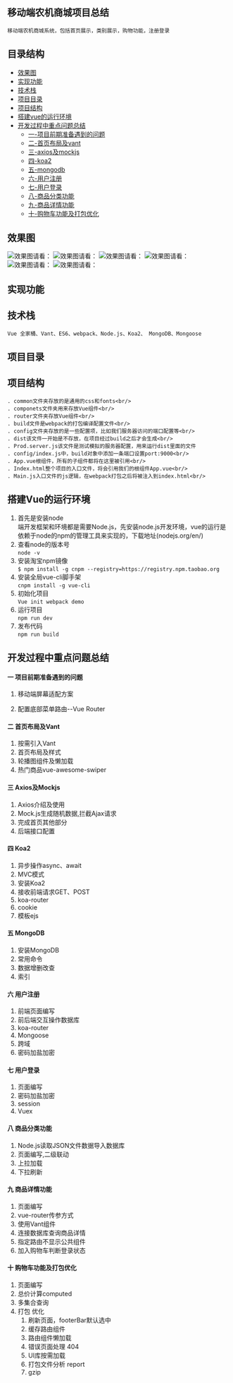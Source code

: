 

## 移动端农机商城项目总结
`移动端农机商城系统，包括首页展示，类别展示，购物功能，注册登录`
## 目录结构
- [效果图](#效果图)
- [实现功能](#实现功能)
- [技术栈](#技术栈)
- [项目目录](#项目目录)
- [项目结构](#项目结构)
- [搭建vue的运行环境](#搭建vue的运行环境)
- [开发过程中重点问题总结](#开发过程中重点问题总结)
   - [一-项目前期准备遇到的问题](#一-项目前期准备遇到的问题)
   - [二-首页布局及vant ](#二-首页布局及vant )
   - [三-axios及mockjs](#三-axios及mockjs)
   - [四-koa2](#四-koa2)
   - [五-mongodb](#五-mongodb)
   - [六-用户注册](#六-用户注册)
   - [七-用户登录](#七-用户登录)
   - [八-商品分类功能](#八-商品分类功能)
   - [九-商品详情功能](#九-商品详情功能)
   - [十-购物车功能及打包优化](#十-购物车功能及打包优化)
## 效果图
![效果图请看：](http://49.232.143.111:3000/images/11.jpg)
![效果图请看：](http://49.232.143.111:3000/images/22.jpg)
![效果图请看：](http://49.232.143.111:3000/images/33.jpg)
![效果图请看：](http://49.232.143.111:3000/images/44.jpg)
![效果图请看：](http://49.232.143.111:3000/images/55.jpg)
![效果图请看：](http://49.232.143.111:3000/images/66.jpg)
## 实现功能

## 技术栈
`Vue 全家桶、Vant、ES6、webpack、Node.js、Koa2、 MongoDB、Mongoose`

## 项目目录

## 项目结构
```
. common文件夹存放的是通用的css和fonts<br/>
. componets文件夹用来存放Vue组件<br/>
. router文件夹存放Vue组件<br/>
. build文件是webpack的打包编译配置文件<br/>
. config文件夹存放的是一些配置项，比如我们服务器访问的端口配置等<br/>
. dist该文件一开始是不存放，在项目经过build之后才会生成<br/>
. Prod.server.js该文件是测试模拟的服务器配置，用来运行dist里面的文件
. config/index.js中，build对象中添加一条端口设置port:9000<br/>
. App.vue根组件，所有的子组件都将在这里被引用<br/>
. Index.html整个项目的入口文件，将会引用我们的根组件App.vue<br/>
. Main.js入口文件的js逻辑，在webpack打包之后将被注入到index.html<br/>
```
## 搭建Vue的运行环境
1. 首先是安装node <br>
端开发框架和环境都是需要Node.js，先安装node.js开发环境，vue的运行是依赖于node的npm的管理工具来实现的，下载地址(nodejs.org/en/)
2. 查看node的版本号<br>
`node -v`
3. 安装淘宝npm镜像<br>
`$ npm install -g cnpm --registry=https://registry.npm.taobao.org`
4. 安装全局vue-cli脚手架<br>
`cnpm install -g vue-cli`
5. 初始化项目<br>
`Vue init webpack demo`
6. 运行项目<br>
`npm run dev`
7. 发布代码<br>
`npm run build`

## 开发过程中重点问题总结
#### 一 项目前期准备遇到的问题
1. 移动端屏幕适配方案<br>


2. 配置底部菜单路由--Vue Router<br>

#### 二 首页布局及Vant 
1. 按需引入Vant<br>
1. 首页布局及样式<br>
1. 轮播图组件及懒加载<br>
1. 热门商品vue-awesome-swiper<br>

#### 三 Axios及Mockjs
1. Axios介绍及使用<br>
1. Mock.js生成随机数据,拦截Ajax请求<br>
1. 完成首页其他部分<br>
1. 后端接口配置<br>

#### 四 Koa2
1. 异步操作async、await<br>
1. MVC模式<br>
1. 安装Koa2<br>
1. 接收前端请求GET、POST<br>
1. koa-router<br>
1. cookie<br>
1. 模板ejs<br>

#### 五 MongoDB
1. 安装MongoDB <br>
1. 常用命令<br>
1. 数据增删改查<br>
1. 索引<br>

#### 六 用户注册
1. 前端页面编写<br>
1. 前后端交互操作数据库<br>
1. koa-router <br>
1. Mongoose<br>
1. 跨域<br>
1. 密码加盐加密<br>

#### 七 用户登录
1. 页面编写<br>
1. 密码加盐加密<br>
1. session<br>
1. Vuex<br>

#### 八 商品分类功能
1. Node.js读取JSON文件数据导入数据库<br>
1. 页面编写,二级联动<br>
1. 上拉加载<br>
1. 下拉刷新<br>

#### 九 商品详情功能
1. 页面编写<br>
1. vue-router传参方式<br>
1. 使用Vant组件<br>
1. 连接数据库查询商品详情<br>
1. 指定路由不显示公共组件<br>
1. 加入购物车判断登录状态<br>

#### 十 购物车功能及打包优化
1. 页面编写<br>
1. 总价计算computed<br>
1. 多集合查询<br>
1. 打包 优化<br>
   1. 刷新页面，footerBar默认选中
   2. 缓存路由组件
   3. 路由组件懒加载
   4. 错误页面处理 404
   5. UI库按需加载
   6. 打包文件分析 report
   7. gzip





